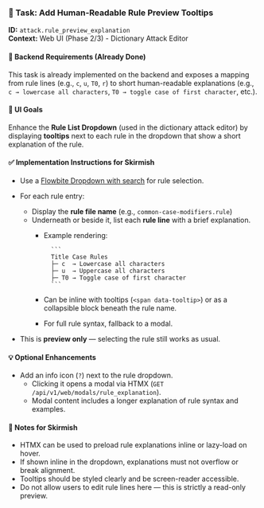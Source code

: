 ### 🧠 Task: Add Human-Readable Rule Preview Tooltips

**ID:** `attack.rule_preview_explanation`  
**Context:** Web UI (Phase 2/3) - Dictionary Attack Editor

#### 🔧 Backend Requirements (Already Done)

This task is already implemented on the backend and exposes a mapping from rule lines (e.g., `c`, `u`, `T0`, `r`) to short human-readable explanations (e.g., `c → lowercase all characters`, `T0 → toggle case of first character`, etc.).

#### 🎨 UI Goals

Enhance the **Rule List Dropdown** (used in the dictionary attack editor) by displaying **tooltips** next to each rule in the dropdown that show a short explanation of the rule.

#### ✅ Implementation Instructions for Skirmish

- Use a [Flowbite Dropdown with search](https://flowbite.com/docs/components/dropdowns/#dropdown-with-search) for rule selection.
- For each rule entry:

  - Display the **rule file name** (e.g., `common-case-modifiers.rule`)
  - Underneath or beside it, list each **rule line** with a brief explanation.
    - Example rendering:

            ```
            Title Case Rules
            ├─ c  → Lowercase all characters
            ├─ u  → Uppercase all characters
            ├─ T0 → Toggle case of first character
            ```

    - Can be inline with tooltips (`<span data-tooltip>`) or as a collapsible block beneath the rule name.
    - For full rule syntax, fallback to a modal.

- This is **preview only** — selecting the rule still works as usual.

#### 💡 Optional Enhancements

- Add an info icon (`?`) next to the rule dropdown.
  - Clicking it opens a modal via HTMX (`GET /api/v1/web/modals/rule_explanation`).
  - Modal content includes a longer explanation of rule syntax and examples.

#### 🧩 Notes for Skirmish

- HTMX can be used to preload rule explanations inline or lazy-load on hover.
- If shown inline in the dropdown, explanations must not overflow or break alignment.
- Tooltips should be styled clearly and be screen-reader accessible.
- Do not allow users to edit rule lines here — this is strictly a read-only preview.
